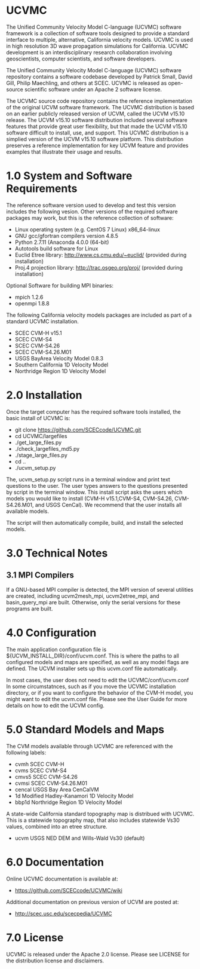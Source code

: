 # UCVMC
The Unified Community Velocity Model C-language (UCVMC) software framework is a collection of software tools designed to provide a standard interface to multiple, alternative, California velocity models. UCVMC is used in high resolution 3D wave propagation simulations for California. UCVMC development is an interdisciplinary research collaboration involving geoscientists, computer scientists, and software developers.

The Unified Community Velocity Model C-language (UCVMC) software repository contains a software codebase developed by Patrick Small, David Gill, Philip Maechling, and others at SCEC. UCVMC is released as open-source scientific software under an Apache 2 software license.

The UCVMC source code repository contains the reference implementation of the original UCVM software framework. The UCVMC distribution is based on an earlier publicly released version of UCVM, called the UCVM v15.10 release. The UCVM v15.10 software distribution included several software features that provide great user flexibility, but that made the UCVM v15.10 software difficult to install, use, and support. This UCVMC distribution is a simplied version of the UCVM v15.10 software platform. This distribution preserves a reference implementation for key UCVM feature and provides examples that illustrate their usage and results.

# 1.0 System and Software Requirements

The reference software version used to develop and test this version includes the following vesion. Other versions of the required software packages may work, but this is the reference collection of software:

*  Linux operating system (e.g. CentOS 7 Linux) x86_64-linux 
*  GNU gcc/gfortran compilers version 4.8.5
*  Python 2.7.11 (Anaconda 4.0.0 (64-bit)
*  Autotools build software for Linux
*  Euclid Etree library: http://www.cs.cmu.edu/~euclid/ (provided during installation)
*  Proj.4 projection library: http://trac.osgeo.org/proj/ (provided during installation)

Optional Software for building MPI binaries:
*  mpich 1.2.6
*  openmpi 1.8.8

The following California velocity models packages are included as part of a standard UCVMC installation.
*  SCEC CVM-H v15.1
*  SCEC CVM-S4
*  SCEC CVM-S4.26
*  SCEC CVM-S4.26.M01
*  USGS BayArea Velocity Model 0.8.3
*  Southern California 1D Velocity Model
*  Northridge Region 1D Velocity Model

# 2.0 Installation
Once the target computer has the required software tools installed, the basic install of UCVMC is:
*  git clone https://github.com/SCECcode/UCVMC.git
*  cd UCVMC/largefiles
*  ./get_large_files.py
*  ./check_largefiles_md5.py
*  ./stage_large_files.py
*  cd ..
*  ./ucvm_setup.py

The, ucvm_setup.py script runs in a terminal window and print text questions to the user.  The user types answers to the questions presented by script in the terminal window. This install script asks the users which models you would like to install (CVM-H v15.1,CVM-S4, CVM-S4.26, CVM-S4.26.M01, and USGS CenCal). We recommend that the user installs all available models.

The script will then automatically compile, build, and install the selected models.

# 3.0 Technical Notes
## 3.1 MPI Compilers

If a GNU-based MPI compiler is detected, the MPI version of several utilities are created, including ucvm2mesh_mpi, ucvm2etree_mpi, and basin_query_mpi are built. Otherwise, only the serial versions for these programs are built.

# 4.0 Configuration
The main application configuration file is ${UCVM_INSTALL_DIR}/conf/ucvm.conf. 
This is where the paths to all configured models and maps are specified, as  well as any model flags are defined. The UCVM installer sets up this ucvm.conf file automatically.

In most cases, the user does not need to edit the UCVMC/conf/ucvm.conf In some circumstatnces, such as if you move the UCVMC installation directory, or if you want to configure the behavior of the CVM-H model, you might want to edit the ucvm.conf file. Please see the User Guide for more details on how to edit the UCVM config.

# 5.0 Standard Models and Maps
The CVM models available through UCVMC are referenced with the following labels:

*  cvmh	     	   SCEC CVM-H
*  cvms	     	   SCEC CVM-S4
*  cmvs5           SCEC CVM-S4.26
*  cvmsi           SCEC CVM-S4.26.M01
*  cencal	   USGS Bay Area CenCalVM
*  1d		   Modified Hadley-Kanamori 1D Velocity Model
*  bbp1d           Northridge Region 1D Velocity Model

A state-wide California standard topography map is distribued with UCVMC. This is a statewide
topography map, that also includes statewide Vs30 values, combined into an etree structure.

*  ucvm	     USGS NED DEM and Wills-Wald Vs30 (default)

# 6.0 Documentation
Online UCVMC documentation is available at:
*  https://github.com/SCECcode/UCVMC/wiki

Additional documentation on previous version of UCVM are posted at:
*  http://scec.usc.edu/scecpedia/UCVMC

# 7.0 License
UCVMC is released under the Apache 2.0 license. Please see LICENSE for the distribution license and disclaimers.

